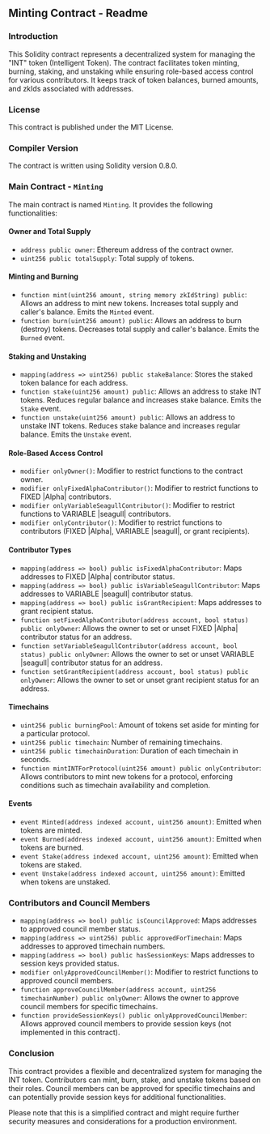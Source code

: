 ## Minting Contract - Readme

### Introduction
This Solidity contract represents a decentralized system for managing the "INT" token (Intelligent Token). The contract facilitates token minting, burning, staking, and unstaking while ensuring role-based access control for various contributors. It keeps track of token balances, burned amounts, and zkIds associated with addresses.

### License
This contract is published under the MIT License.

### Compiler Version
The contract is written using Solidity version 0.8.0.

### Main Contract - `Minting`
The main contract is named `Minting`. It provides the following functionalities:

#### Owner and Total Supply
- `address public owner`: Ethereum address of the contract owner.
- `uint256 public totalSupply`: Total supply of tokens.

#### Minting and Burning
- `function mint(uint256 amount, string memory zkIdString) public`: Allows an address to mint new tokens. Increases total supply and caller's balance. Emits the `Minted` event.
- `function burn(uint256 amount) public`: Allows an address to burn (destroy) tokens. Decreases total supply and caller's balance. Emits the `Burned` event.

#### Staking and Unstaking
- `mapping(address => uint256) public stakeBalance`: Stores the staked token balance for each address.
- `function stake(uint256 amount) public`: Allows an address to stake INT tokens. Reduces regular balance and increases stake balance. Emits the `Stake` event.
- `function unstake(uint256 amount) public`: Allows an address to unstake INT tokens. Reduces stake balance and increases regular balance. Emits the `Unstake` event.

#### Role-Based Access Control
- `modifier onlyOwner()`: Modifier to restrict functions to the contract owner.
- `modifier onlyFixedAlphaContributor()`: Modifier to restrict functions to FIXED |Alpha| contributors.
- `modifier onlyVariableSeagullContributor()`: Modifier to restrict functions to VARIABLE |seagull| contributors.
- `modifier onlyContributor()`: Modifier to restrict functions to contributors (FIXED |Alpha|, VARIABLE |seagull|, or grant recipients).

#### Contributor Types
- `mapping(address => bool) public isFixedAlphaContributor`: Maps addresses to FIXED |Alpha| contributor status.
- `mapping(address => bool) public isVariableSeagullContributor`: Maps addresses to VARIABLE |seagull| contributor status.
- `mapping(address => bool) public isGrantRecipient`: Maps addresses to grant recipient status.
- `function setFixedAlphaContributor(address account, bool status) public onlyOwner`: Allows the owner to set or unset FIXED |Alpha| contributor status for an address.
- `function setVariableSeagullContributor(address account, bool status) public onlyOwner`: Allows the owner to set or unset VARIABLE |seagull| contributor status for an address.
- `function setGrantRecipient(address account, bool status) public onlyOwner`: Allows the owner to set or unset grant recipient status for an address.

#### Timechains
- `uint256 public burningPool`: Amount of tokens set aside for minting for a particular protocol.
- `uint256 public timechain`: Number of remaining timechains.
- `uint256 public timechainDuration`: Duration of each timechain in seconds.
- `function mintINTForProtocol(uint256 amount) public onlyContributor`: Allows contributors to mint new tokens for a protocol, enforcing conditions such as timechain availability and completion.

#### Events
- `event Minted(address indexed account, uint256 amount)`: Emitted when tokens are minted.
- `event Burned(address indexed account, uint256 amount)`: Emitted when tokens are burned.
- `event Stake(address indexed account, uint256 amount)`: Emitted when tokens are staked.
- `event Unstake(address indexed account, uint256 amount)`: Emitted when tokens are unstaked.

### Contributors and Council Members
- `mapping(address => bool) public isCouncilApproved`: Maps addresses to approved council member status.
- `mapping(address => uint256) public approvedForTimechain`: Maps addresses to approved timechain numbers.
- `mapping(address => bool) public hasSessionKeys`: Maps addresses to session keys provided status.
- `modifier onlyApprovedCouncilMember()`: Modifier to restrict functions to approved council members.
- `function approveCouncilMember(address account, uint256 timechainNumber) public onlyOwner`: Allows the owner to approve council members for specific timechains.
- `function provideSessionKeys() public onlyApprovedCouncilMember`: Allows approved council members to provide session keys (not implemented in this contract).

### Conclusion
This contract provides a flexible and decentralized system for managing the INT token. Contributors can mint, burn, stake, and unstake tokens based on their roles. Council members can be approved for specific timechains and can potentially provide session keys for additional functionalities.

Please note that this is a simplified contract and might require further security measures and considerations for a production environment.
